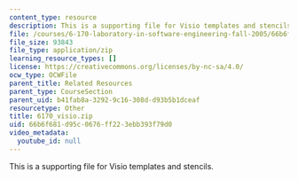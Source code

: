 ```yaml
---
content_type: resource
description: This is a supporting file for Visio templates and stencils.
file: /courses/6-170-laboratory-in-software-engineering-fall-2005/66b6f681d95c0676ff223ebb393f79d0_6170_visio.zip
file_size: 93843
file_type: application/zip
learning_resource_types: []
license: https://creativecommons.org/licenses/by-nc-sa/4.0/
ocw_type: OCWFile
parent_title: Related Resources
parent_type: CourseSection
parent_uid: b41fab8a-3292-9c16-308d-d93b5b1dceaf
resourcetype: Other
title: 6170_visio.zip
uid: 66b6f681-d95c-0676-ff22-3ebb393f79d0
video_metadata:
  youtube_id: null
---
```

This is a supporting file for Visio templates and stencils.